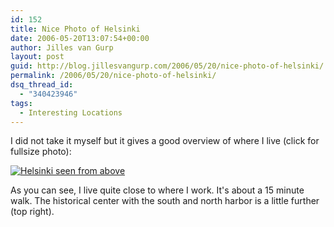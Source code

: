 ```yaml
---
id: 152
title: Nice Photo of Helsinki
date: 2006-05-20T13:07:54+00:00
author: Jilles van Gurp
layout: post
guid: http://blog.jillesvangurp.com/2006/05/20/nice-photo-of-helsinki/
permalink: /2006/05/20/nice-photo-of-helsinki/
dsq_thread_id:
  - "340423946"
tags:
  - Interesting Locations
---
```

I did not take it myself but it gives a good overview of where I live (click for fullsize photo):

[![Helsinki seen from above](https://www.jillesvangurp.com/wp-content/uploads/2006/05/westhelsinki.jpg)](https://www.jillesvangurp.com/wp-content/uploads/2006/05/westhelsinki.jpg)

As you can see, I live quite close to where I work. It's about a 15 minute walk. The historical center with the south and north harbor is a little further (top right).